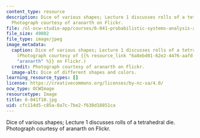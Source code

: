 ```yaml
---
content_type: resource
description: Dice of various shapes; Lecture 1 discusses rolls of a tetrahedral die.
  Photograph courtesy of aranarth on Flickr.
file: /ol-ocw-studio-app/courses/6-041-probabilistic-systems-analysis-and-applied-probability-fall-2010/cfc114d5c85a0a7c7be2f638d18851ca_6-041f10.jpg
file_size: 49802
file_type: image/jpeg
image_metadata:
  caption: Dice of various shapes; Lecture 1 discusses rolls of a tetrahedral die.
    (Photograph courtesy of {{% resource_link "6a8ebd01-62e2-4476-aafd-de607e30e8c7"
    "aranarth" %}} on Flickr.)
  credit: Photograph courtesy of aranarth on Flickr.
  image-alt: Dice of different shapes and colors.
learning_resource_types: []
license: https://creativecommons.org/licenses/by-nc-sa/4.0/
ocw_type: OCWImage
resourcetype: Image
title: 6-041f10.jpg
uid: cfc114d5-c85a-0a7c-7be2-f638d18851ca
---
```

Dice of various shapes; Lecture 1 discusses rolls of a tetrahedral die. Photograph courtesy of aranarth on Flickr.